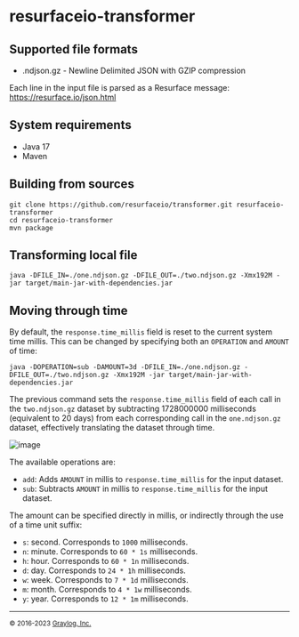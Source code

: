 # resurfaceio-transformer

## Supported file formats

* .ndjson.gz - Newline Delimited JSON with GZIP compression

Each line in the input file is parsed as a Resurface message:
https://resurface.io/json.html

## System requirements

* Java 17
* Maven

## Building from sources

```
git clone https://github.com/resurfaceio/transformer.git resurfaceio-transformer
cd resurfaceio-transformer
mvn package
```

## Transforming local file

```
java -DFILE_IN=./one.ndjson.gz -DFILE_OUT=./two.ndjson.gz -Xmx192M -jar target/main-jar-with-dependencies.jar
```

## Moving through time

By default, the `response.time_millis` field is reset to the current system time millis.
This can be changed by specifying both an `OPERATION` and `AMOUNT` of time:

```
java -DOPERATION=sub -DAMOUNT=3d -DFILE_IN=./one.ndjson.gz -DFILE_OUT=./two.ndjson.gz -Xmx192M -jar target/main-jar-with-dependencies.jar
```

The previous command sets the `response.time_millis` field of each call in the `two.ndjson.gz` dataset
by subtracting 1728000000 milliseconds (equivalent to 20 days) from each corresponding call in the `one.ndjson.gz`
dataset, effectively translating the dataset through time.

![image](https://github.com/resurfaceio/transformer/assets/7117255/dbcba0eb-d87b-4ae3-8355-dd5e7ea59ea7)

The available operations are:

- `add`: Adds `AMOUNT` in millis to `response.time_millis` for the input dataset.
- `sub`: Subtracts `AMOUNT` in millis to `response.time_millis` for the input dataset.

The amount can be specified directly in millis, or indirectly through the use of a time unit suffix:

- `s`: second. Corresponds to `1000` milliseconds.
- `n`: minute. Corresponds to `60 * 1s` milliseconds.
- `h`: hour.   Corresponds to `60 * 1n` milliseconds.
- `d`: day.    Corresponds to `24 * 1h` milliseconds.
- `w`: week.   Corresponds to `7 * 1d` milliseconds.
- `m`: month.  Corresponds to `4 * 1w` milliseconds.
- `y`: year.   Corresponds to `12 * 1m` milliseconds.

---
<small>&copy; 2016-2023 <a href="https://resurface.io">Graylog, Inc.</a></small>
